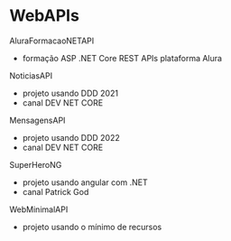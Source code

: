 # WebAPIs

AluraFormacaoNETAPI
- formação ASP .NET Core REST APIs plataforma Alura

NoticiasAPI
- projeto usando DDD 2021 
- canal DEV NET CORE

MensagensAPI
- projeto usando DDD 2022
- canal DEV NET CORE

SuperHeroNG
- projeto usando angular com .NET
- canal Patrick God

WebMinimalAPI
- projeto usando o mínimo de recursos
